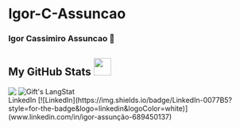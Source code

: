 # Igor-C-Assuncao

### Igor Cassimiro Assuncao 👋
##  My GitHub Stats <img src = "https://i.pinimg.com/originals/65/c4/f4/65c4f452571be1261e9c623f7da488ac.gif" width = 35px> 
 
 <div id="scores" >
   <img display="flex" align="center" src="https://github-readme-stats.anuraghazra1.vercel.app/api?username=igor-c-assuncao&show_icons=true" />
   <img align="center" display="flex" src="https://github-readme-streak-stats.herokuapp.com/?user=igor-c-assuncao" alt="Gift's LangStat" />
  

</div>
LinkedIn	[![LinkedIn](https://img.shields.io/badge/LinkedIn-0077B5?style=for-the-badge&logo=linkedin&logoColor=white)](www.linkedin.com/in/igor-assunção-689450137)
